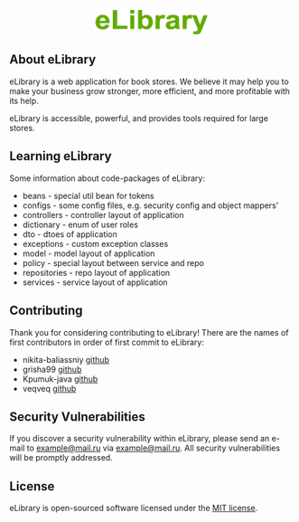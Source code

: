 <p align="center"><a href="" target="_blank"><img alt="elibrary" src="https://github.com/nikita-baliassniy/library/blob/readme/src/main/resources/static/content/liblogo.png" width="200"></a></p>


## About eLibrary

eLibrary is a web application for book stores. We believe it may help you to make your business grow stronger, more efficient, and more profitable with its help.

eLibrary is accessible, powerful, and provides tools required for large stores.

## Learning eLibrary

Some information about code-packages of eLibrary:
- beans - special util bean for tokens
- configs - some config files, e.g. security config and object mappers'
- controllers - controller layout of application
- dictionary - enum of user roles
- dto - dtoes of application
- exceptions - custom exception classes
- model - model layout of application
- policy - special layout between service and repo
- repositories - repo layout of application
- services - service layout of application

## Contributing

Thank you for considering contributing to eLibrary!
There are the names of first contributors in order of first commit to eLibrary:
- nikita-baliassniy [github](https://github.com/nikita-baliassniy)
- grisha99 [github](https://github.com/grisha99)
- Kpumuk-java [github](https://github.com/Kpumuk-java)
- veqveq [github](https://github.com/veqveq)

## Security Vulnerabilities

If you discover a security vulnerability within eLibrary, please send an e-mail to example@mail.ru via [example@mail.ru](mailto:example@mail.ru). All security vulnerabilities will be promptly addressed.

## License

eLibrary  is open-sourced software licensed under the [MIT license](https://opensource.org/licenses/MIT).
